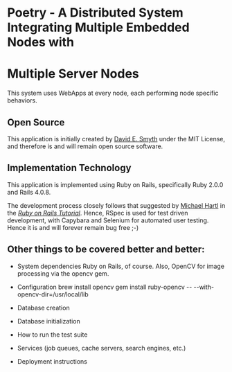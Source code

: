# Poetry - A Distributed System Integrating Multiple Embedded Nodes with
# Multiple Server Nodes

This system uses WebApps at every node, each performing node specific
behaviors.

## Open Source

This application is initially created by  <a
href="mailto:Capt.David.Smyth@gmail.com?subject=Poetry">David E. Smyth</a>
under the MIT License, and therefore is and will remain open source software.

## Implementation Technology

This application is implemented using Ruby on Rails, specifically Ruby 2.0.0
and Rails 4.0.8.

The development process closely follows that suggested by [Michael
Hartl](http://michaelhartl.com/) in  the [*Ruby on Rails
Tutorial*](http://railstutorial.org/). Hence, RSpec is used for test driven
development, with Capybara and Selenium for automated user testing. Hence it
is and will forever remain bug free ;-)

## Other things to be covered better and better:

* System dependencies
Ruby on Rails, of course. Also, OpenCV for image processing via the opencv
gem.

* Configuration
brew install opencv
gem install ruby-opencv -- --with-opencv-dir=/usr/local/lib

* Database creation

* Database initialization

* How to run the test suite

* Services (job queues, cache servers, search engines, etc.)

* Deployment instructions



